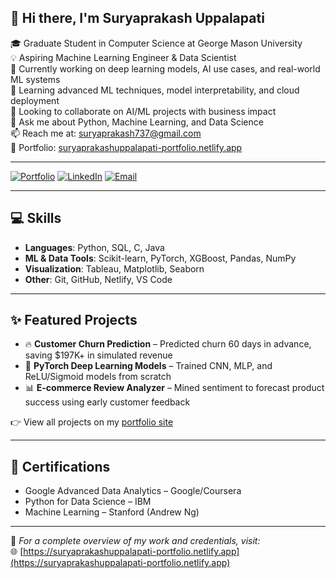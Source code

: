 ## 👋 Hi there, I'm Suryaprakash Uppalapati

<!--
**suryaprakash737/suryaprakash737** is a ✨ *special* ✨ repository because its `README.md` (this file) appears on your GitHub profile.
-->

🎓 Graduate Student in Computer Science at George Mason University  
💡 Aspiring Machine Learning Engineer & Data Scientist  
📍 Currently working on deep learning models, AI use cases, and real-world ML systems  
🌱 Learning advanced ML techniques, model interpretability, and cloud deployment  
🤝 Looking to collaborate on AI/ML projects with business impact  
💬 Ask me about Python, Machine Learning, and Data Science  
📫 Reach me at: [suryaprakash737@gmail.com](mailto:suryaprakash737@gmail.com)  
🔗 Portfolio: [suryaprakashuppalapati-portfolio.netlify.app](https://suryaprakashuppalapati-portfolio.netlify.app)

---

[![Portfolio](https://img.shields.io/badge/Portfolio-Visit%20Site-blue)](https://suryaprakashuppalapati-portfolio.netlify.app)
[![LinkedIn](https://img.shields.io/badge/LinkedIn-Connect-blue)](https://www.linkedin.com/in/suryaprakashuppalapati)
[![Email](https://img.shields.io/badge/Email-Contact-red)](mailto:suryaprakash737@gmail.com)

---

## 💻 Skills

- **Languages**: Python, SQL, C, Java  
- **ML & Data Tools**: Scikit-learn, PyTorch, XGBoost, Pandas, NumPy  
- **Visualization**: Tableau, Matplotlib, Seaborn  
- **Other**: Git, GitHub, Netlify, VS Code

---

## ✨ Featured Projects

- 🔥 **Customer Churn Prediction** – Predicted churn 60 days in advance, saving $197K+ in simulated revenue  
- 🤖 **PyTorch Deep Learning Models** – Trained CNN, MLP, and ReLU/Sigmoid models from scratch  
- 📊 **E-commerce Review Analyzer** – Mined sentiment to forecast product success using early customer feedback  

👉 View all projects on my [portfolio site](https://suryaprakashuppalapati-portfolio.netlify.app#projects)

---

## 📜 Certifications

- Google Advanced Data Analytics – Google/Coursera  
- Python for Data Science – IBM  
- Machine Learning – Stanford (Andrew Ng)

---

🔗 *For a complete overview of my work and credentials, visit:*  
🌐 [https://suryaprakashuppalapati-portfolio.netlify.app](https://suryaprakashuppalapati-portfolio.netlify.app)
